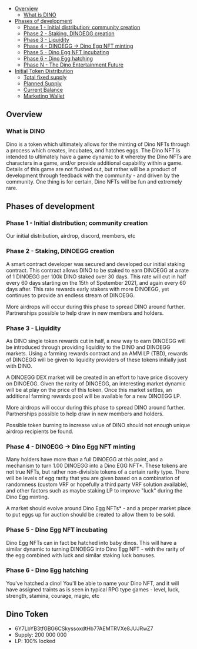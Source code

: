 - [Overview](#overview)
  - [What is DINO](#what-is-dino)
- [Phases of development](#phases-of-development)
  - [Phase 1 - Initial distribution; community creation](#phase-1---initial-distribution-community-creation)
  - [Phase 2 - Staking, DINOEGG creation](#phase-2---staking-dinoegg-creation)
  - [Phase 3 - Liquidity](#phase-3---liquidity)
  - [Phase 4 - DINOEGG -> Dino Egg NFT minting](#phase-4---dinoegg---dino-egg-nft-minting)
  - [Phase 5 - Dino Egg NFT incubating](#phase-5---dino-egg-nft-incubating)
  - [Phase 6 - Dino Egg hatching](#phase-6---dino-egg-hatching)
  - [Phase N - The Dino Entertainment Future](#phase-n---the-dino-entertainment-future)
- [Initial Token Distribution](#initial-token-distribution)
  - [Total fixed supply](#total-fixed-supply)
  - [Planned Supply](#planned-supply)
  - [Current Balance](#current-balance)
  - [Marketing Wallet](#marketing-wallet)

## Overview

### What is DINO
Dino is a token which ultimately allows for the minting of Dino NFTs through a process which creates, incubates, and hatches eggs. The Dino NFT is intended to ultimately have a game dynamic to it whereby the Dino NFTs are characters in a game, and/or provide additional capability within a game.  Details of this game are not flushed out, but rather will be a product of development through feedback with the community - and driven by the community. One thing is for certain, Dino NFTs will be fun and extremely rare.

## Phases of development

### Phase 1 - Initial distribution; community creation
Our initial distribution, airdrop, discord, members, etc

### Phase 2 - Staking, DINOEGG creation
A smart contract developer was secured and developed our initial staking contract.  This contract allows DINO to be staked to earn DINOEGG at a rate of 1 DINOEGG per 100k DINO staked over 30 days.  This rate will cut in half every 60 days starting on the 15th of Spetember 2021, and again every 60 days after.  This rate rewards early stakers with more DINOEGG, yet continues to provide an endless stream of DINOEGG.

More airdrops will occur during this phase to spread DINO around further.  Partnerships possible to help draw in new members and holders.

### Phase 3 - Liquidity
As DINO single token rewards cut in half, a new way to earn DINOEGG will be introduced through providing liquidity to the DINO and DINOEGG markets.  Using a farming rewards contract and an AMM LP (TBD), rewards of DINOEGG will be given to liquidity providers of these tokens initially just with DINO.

A DINOEGG DEX market will be created in an effort to have price discovery on DINOEGG.  Given the rarity of DINOEGG, an interesting market dynamic will be at play on the price of this token.  Once this market settles, an additional farming rewards pool will be available for a new DINOEGG LP.

More airdrops will occur during this phase to spread DINO around further.  Partnerships possible to help draw in new members and holders.

Possible token burning to increase value of DINO should not enough unique airdrop recipients be found.

### Phase 4 - DINOEGG -> Dino Egg NFT minting
Many holders have more than a full DINOEGG at this point, and a mechanism to turn 1.00 DINOEGG into a Dino EGG NFT*.  These tokens are not true NFTs, but rather non-divisible tokens of a certain rarity type.  There will be levels of egg rarity that you are given based on a combination of randomness (custom VRF or hopefully a third party VRF solution available), and other factors such as maybe staking LP to improve "luck" during the Dino Egg minting.  

A market should evolve around Dino Egg NFTs* - and a proper market place to put eggs up for auction should be created to allow them to be sold.

### Phase 5 - Dino Egg NFT incubating
Dino Egg NFTs can in fact be hatched into baby dinos.  This will have a similar dynamic to turning DINOEGG into Dino Egg NFT - with the rarity of the egg combined with luck and similar staking luck bonuses.

### Phase 6 - Dino Egg hatching
You've hatched a dino! You'll be able to name your Dino NFT, and it will have assigned traints as is seen in typical RPG type games - level, luck, strength, stamina, courage, magic, etc

## Dino Token 
- 6Y7LbYB3tfGBG6CSkyssoxdtHb77AEMTRVXe8JUJRwZ7
- Supply: 200 000 000 
- LP: 100% locked
